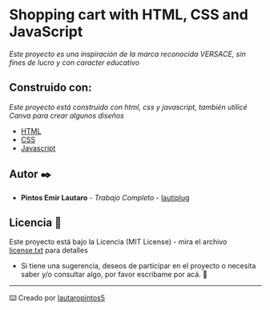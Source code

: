 # Shopping cart with HTML, CSS and JavaScript

_Este proyecto es una inspiración de la marca reconocida VERSACE, sin fines de lucro y con caracter educativo_

## Construido con:

_Este proyecto está construido con html, css y javascript, también utilicé Canva para crear algunos diseños_

* [HTML](https://html.com/)
* [CSS](https://getbootstrap.com/)
* [Javascript](https://www.javascript.com/)


## Autor ✒️

* **Pintos Emir Lautaro** - *Trabajo Completo* - [lautiplug](https://github.com/lautiplug)

## Licencia 📄

Este proyecto está bajo la Licencia (MIT License) - mira el archivo [license.txt](license.txt) para detalles

* Si tiene una sugerencia, deseos de participar en el proyecto o necesita saber y/o consultar algo, por favor escribame por acá. 📢


---
⌨️ Creado por [lautaropintos5](https://github.com/lautaropintos5)
